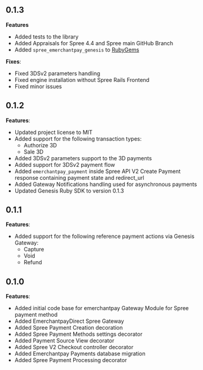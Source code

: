 0.1.3
-----
**Features**

* Added tests to the library
* Added Appraisals for Spree 4.4 and Spree main GitHub Branch
* Added `spree_emerchantpay_genesis` to [RubyGems](https://rubygems.org/gems/spree_emerchantpay_genesis)

**Fixes**:

* Fixed 3DSv2 parameters handling
* Fixed engine installation without Spree Rails Frontend
* Fixed minor issues

0.1.2
-----

**Features**:

* Updated project license to MIT
* Added support for the following transaction types:
  * Authorize 3D
  * Sale 3D
* Added 3DSv2 parameters support to the 3D payments
* Added support for 3DSv2 payment flow
* Added `emerchantpay_payment` inside Spree API V2 Create Payment response containing payment state and redirect_url
* Added Gateway Notifications handling used for asynchronous payments
* Updated Genesis Ruby SDK to version 0.1.3

0.1.1
-----

**Features**:

* Added support for the following reference payment actions via Genesis Gateway:
  * Capture
  * Void
  * Refund

0.1.0
-----

**Features**:

* Added initial code base for emerchantpay Gateway Module for Spree payment method
* Added EmerchantpayDirect Spree Gateway
* Added Spree Payment Creation decoration
* Added Spree Payment Methods settings decorator
* Added Payment Source View decorator
* Added Spree V2 Checkout controller decorator
* Added Emerchantpay Payments database migration
* Added Spree Payment Processing decorator
